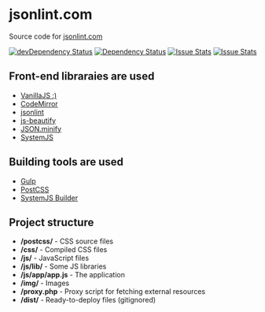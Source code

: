 # jsonlint.com
Source code for [jsonlint.com](http://jsonlint.com)

[![devDependency Status](https://img.shields.io/david/dev/circlecell/jsonlintdotcom.svg)](https://david-dm.org/circlecell/jsonlintdotcom#info=devDependencies)
[![Dependency Status](https://img.shields.io/david/circlecell/jsonlintdotcom.svg)](https://david-dm.org/circlecell/jsonlintdotcom)
[![Issue Stats](http://issuestats.com/github/circlecell/jsonlintdotcom/badge/pr)](http://issuestats.com/github/circlecell/jsonlintdotcom)
[![Issue Stats](http://issuestats.com/github/circlecell/jsonlintdotcom/badge/issue)](http://issuestats.com/github/circlecell/jsonlintdotcom)

## Front-end libraraies are used
- [VanillaJS :)](http://vanilla-js.com/)
- [CodeMirror](https://www.npmjs.com/package/codemirror)
- [jsonlint](https://www.npmjs.com/package/jsonlint)
- [js-beautify](https://www.npmjs.com/package/js-beautify)
- [JSON.minify](https://github.com/getify/JSON.minify/tree/javascript)
- [SystemJS](https://github.com/systemjs/systemjs)

## Building tools are used
- [Gulp](http://gulpjs.com/)
- [PostCSS](https://github.com/postcss/postcss)
- [SystemJS Builder](https://github.com/systemjs/builder)

## Project structure
- **/postcss/** - CSS source files
- **/css/** - Compiled CSS files
- **/js/** - JavaScript files
- **/js/lib/** - Some JS libraries
- **/js/app/app.js** - The application
- **/img/** - Images
- **/proxy.php** - Proxy script for fetching external resources
- **/dist/** - Ready-to-deploy files (gitignored)
